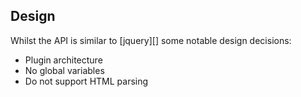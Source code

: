 ## Design

Whilst the API is similar to [jquery][] some notable design decisions:

* Plugin architecture
* No global variables
* Do not support HTML parsing
